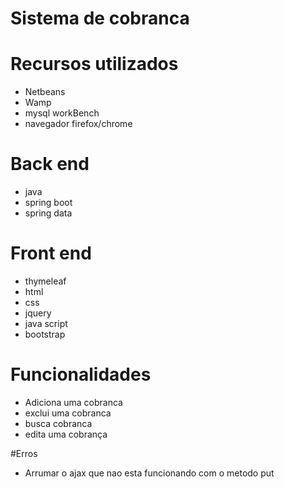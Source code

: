 

# Sistema de cobranca

# Recursos utilizados

* Netbeans
* Wamp
* mysql workBench
* navegador firefox/chrome

# Back end

* java
* spring boot
* spring data


# Front end

* thymeleaf
* html
* css
* jquery
* java script
* bootstrap


# Funcionalidades

* Adiciona uma cobranca
* exclui uma cobranca
* busca cobranca
* edita uma cobrança


#Erros 

* Arrumar o ajax que nao esta funcionando com o metodo put

